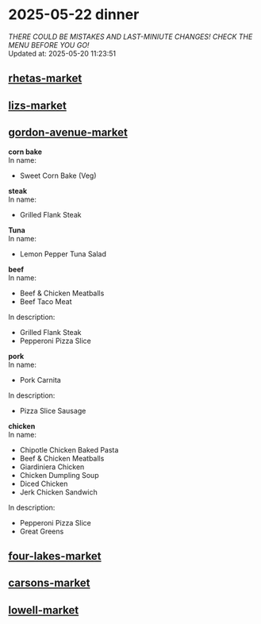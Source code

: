 # 2025-05-22 dinner  
*THERE COULD BE MISTAKES AND LAST-MINIUTE CHANGES! CHECK THE MENU BEFORE YOU GO!*  
Updated at: 2025-05-20 11:23:51  
## [rhetas-market](https://wisc-housingdining.nutrislice.com/menu/rhetas-market/dinner/2025-05-22)  
## [lizs-market](https://wisc-housingdining.nutrislice.com/menu/lizs-market/dinner/2025-05-22)  
## [gordon-avenue-market](https://wisc-housingdining.nutrislice.com/menu/gordon-avenue-market/dinner/2025-05-22)  
**corn bake**  
In name:   
 - Sweet Corn Bake (Veg)  
  
**steak**  
In name:   
 - Grilled Flank Steak  
  
**Tuna**  
In name:   
 - Lemon Pepper Tuna Salad  
  
**beef**  
In name:   
 - Beef & Chicken Meatballs  
 - Beef Taco Meat  
  
In description:   
 - Grilled Flank Steak  
 - Pepperoni Pizza Slice  
  
**pork**  
In name:   
 - Pork Carnita  
  
In description:   
 - Pizza Slice Sausage  
  
**chicken**  
In name:   
 - Chipotle Chicken Baked Pasta  
 - Beef & Chicken Meatballs  
 - Giardiniera Chicken  
 - Chicken Dumpling Soup  
 - Diced Chicken  
 - Jerk Chicken Sandwich  
  
In description:   
 - Pepperoni Pizza Slice  
 - Great Greens  
  
## [four-lakes-market](https://wisc-housingdining.nutrislice.com/menu/four-lakes-market/dinner/2025-05-22)  
## [carsons-market](https://wisc-housingdining.nutrislice.com/menu/carsons-market/dinner/2025-05-22)  
## [lowell-market](https://wisc-housingdining.nutrislice.com/menu/lowell-market/dinner/2025-05-22)  
  
